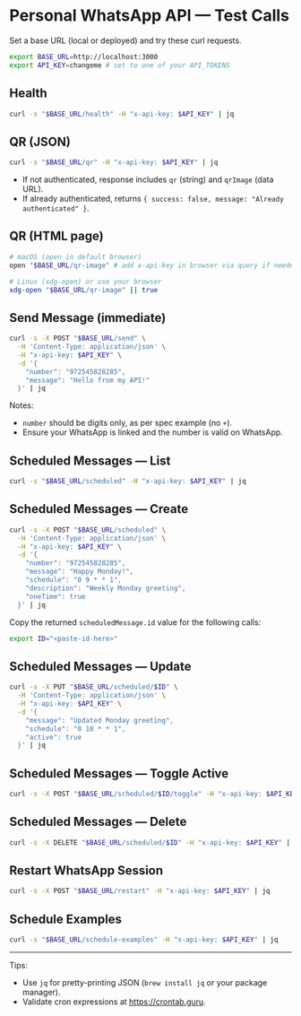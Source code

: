 # Personal WhatsApp API — Test Calls

Set a base URL (local or deployed) and try these curl requests.

```bash
export BASE_URL=http://localhost:3000
export API_KEY=changeme # set to one of your API_TOKENS
```

## Health

```bash
curl -s "$BASE_URL/health" -H "x-api-key: $API_KEY" | jq
```

## QR (JSON)

```bash
curl -s "$BASE_URL/qr" -H "x-api-key: $API_KEY" | jq
```

- If not authenticated, response includes `qr` (string) and `qrImage` (data URL).
- If already authenticated, returns `{ success: false, message: "Already authenticated" }`.

## QR (HTML page)

```bash
# macOS (open in default browser)
open "$BASE_URL/qr-image" # add x-api-key in browser via query if needed ?key=$API_KEY

# Linux (xdg-open) or use your browser
xdg-open "$BASE_URL/qr-image" || true
```

## Send Message (immediate)

```bash
curl -s -X POST "$BASE_URL/send" \
  -H 'Content-Type: application/json' \
  -H "x-api-key: $API_KEY" \
  -d '{
    "number": "972545828285",
    "message": "Hello from my API!"
  }' | jq
```

Notes:
- `number` should be digits only, as per spec example (no `+`).
- Ensure your WhatsApp is linked and the number is valid on WhatsApp.

## Scheduled Messages — List

```bash
curl -s "$BASE_URL/scheduled" -H "x-api-key: $API_KEY" | jq
```

## Scheduled Messages — Create

```bash
curl -s -X POST "$BASE_URL/scheduled" \
  -H 'Content-Type: application/json' \
  -H "x-api-key: $API_KEY" \
  -d '{
    "number": "972545828285",
    "message": "Happy Monday!",
    "schedule": "0 9 * * 1",
    "description": "Weekly Monday greeting",
    "oneTime": true
  }' | jq
```

Copy the returned `scheduledMessage.id` value for the following calls:

```bash
export ID="<paste-id-here>"
```

## Scheduled Messages — Update

```bash
curl -s -X PUT "$BASE_URL/scheduled/$ID" \
  -H 'Content-Type: application/json' \
  -H "x-api-key: $API_KEY" \
  -d '{
    "message": "Updated Monday greeting",
    "schedule": "0 10 * * 1",  
    "active": true
  }' | jq
```

## Scheduled Messages — Toggle Active

```bash
curl -s -X POST "$BASE_URL/scheduled/$ID/toggle" -H "x-api-key: $API_KEY" | jq
```

## Scheduled Messages — Delete

```bash
curl -s -X DELETE "$BASE_URL/scheduled/$ID" -H "x-api-key: $API_KEY" | jq
```

## Restart WhatsApp Session

```bash
curl -s -X POST "$BASE_URL/restart" -H "x-api-key: $API_KEY" | jq
```

## Schedule Examples

```bash
curl -s "$BASE_URL/schedule-examples" -H "x-api-key: $API_KEY" | jq
```

---

Tips:
- Use `jq` for pretty-printing JSON (`brew install jq` or your package manager).
- Validate cron expressions at https://crontab.guru.
